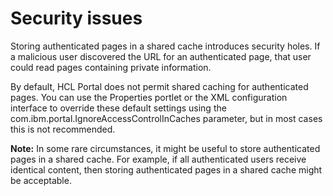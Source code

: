 # Security issues

Storing authenticated pages in a shared cache introduces security holes. If a malicious user discovered the URL for an authenticated page, that user could read pages containing private information.

By default, HCL Portal does not permit shared caching for authenticated pages. You can use the Properties portlet or the XML configuration interface to override these default settings using the com.ibm.portal.IgnoreAccessControlInCaches parameter, but in most cases this is not recommended.

**Note:** In some rare circumstances, it might be useful to store authenticated pages in a shared cache. For example, if all authenticated users receive identical content, then storing authenticated pages in a shared cache might be acceptable.



